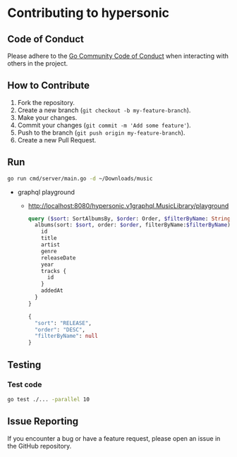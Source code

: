 # Contributing to hypersonic

## Code of Conduct

Please adhere to the [Go Community Code of Conduct](https://go.dev/conduct) when interacting with others in the project.

## How to Contribute

1. Fork the repository.
2. Create a new branch (`git checkout -b my-feature-branch`).
3. Make your changes.
4. Commit your changes (`git commit -m 'Add some feature'`).
5. Push to the branch (`git push origin my-feature-branch`).
6. Create a new Pull Request.

## Run

```sh
go run cmd/server/main.go -d ~/Downloads/music
```

- graphql playground
  - [http://localhost:8080/hypersonic.v1graphql.MusicLibrary/playground](http://localhost:8080/hypersonic.v1graphql.MusicLibrary/playground)

    ```graphql
    query ($sort: SortAlbumsBy, $order: Order, $filterByName: String) {
      albums(sort: $sort, order: $order, filterByName:$filterByName) {
        id
        title
        artist
        genre
        releaseDate
        year
        tracks {
          id
        }
        addedAt
      }
    }

    {
      "sort": "RELEASE",
      "order": "DESC",
      "filterByName": null
    }
    ```

## Testing

### Test code

```sh
go test ./... -parallel 10
```

## Issue Reporting

If you encounter a bug or have a feature request, please open an issue in the GitHub repository.
